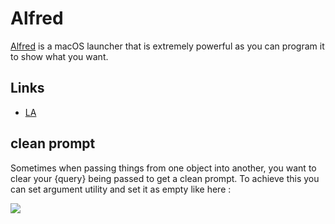 # Alfred

[Alfred](https://www.alfredapp.com/) is a macOS launcher that is extremely powerful as you can program it to show what you want.


## Links

- [LA](https://learn-anything.xyz/software/tooling/productivity/alfred)


## clean prompt

Sometimes when passing things from one object into another, you want to clear your {query} being passed to get a clean prompt. To achieve this you can set argument utility and set it as empty like here : 

![](https://i.imgur.com/seduWW7.png)


